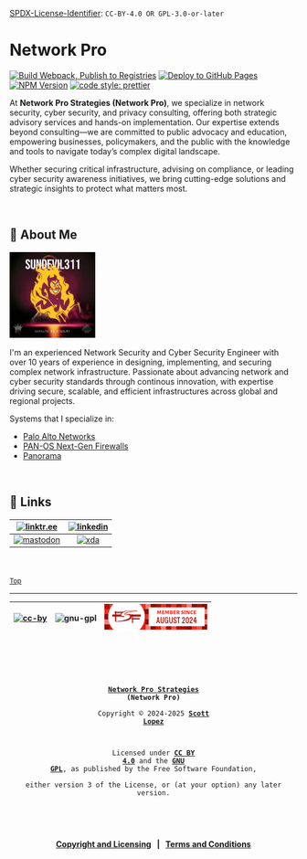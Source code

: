 <!-- =========================================================================
SPDX-License-Identifier: CC-BY-4.0 OR GPL-3.0-or-later
This file is part of Network Pro.
========================================================================== -->

<!--
Network Pro Strategies (Network Pro)
Copyright © 2024-2025 Scott Lopez

---

I. Creative Commons Attribution 4.0 International

Network Pro (the "Licensed Material") is licensed under Creative Commons Attribution 4.0 International ("CC BY 4.0").
To view a copy of this license, visit https://creativecommons.org/licenses/by/4.0/.

Per the terms of the License, you are free to distribute, remix, adapt, and build upon the Licensed Material for any purpose, even commercially.
You must give appropriate credit, provide a link to the License, and indicate if changes were made.

The Licensor offers the Licensed Material as-is and as-available, and makes no representations or warranties of any kind concerning the Licensed Material, whether express, implied, statutory, or other. This includes, without limitation, warranties of title, merchantability, fitness for a particular purpose, non-infringement, absence of latent or other defects, accuracy, or the presence or absence of errors, whether or not known or discoverable.

Permissions beyond the scope of this License—or instead of those permitted by this License—may be available as further defined within this document.

  SPDX Reference: https://spdx.org/licenses/CC-BY-4.0.html
  Canonical URL: https://creativecommons.org/licenses/by/4.0/

---

II. GNU General Public License

Network Pro is free software: you can redistribute it and/or modify it under the terms of the GNU General Public License ("GNU GPL") as published by the Free Software Foundation, either version 3 of the License, or (at your option) any later version.

This material is distributed in the hope that it will be useful, but WITHOUT ANY WARRANTY; without even the implied warranty of MERCHANTABILITY or
FITNESS FOR A PARTICULAR PURPOSE.

See the GNU General Public License for more details.

  SPDX Reference: https://spdx.org/licenses/GPL-3.0-or-later.html
  Canonical URL: https://www.gnu.org/licenses/gpl-3.0.html

---

Author: Scott Lopez
Email: <contact@neteng.pro>
Web: <https://bio.neteng.pro>
-->

[SPDX-License-Identifier](https://spdx.dev/learn/handling-license-info/): `CC-BY-4.0 OR GPL-3.0-or-later`

# <a id="top">Network Pro</a>

[![Build Webpack, Publish to Registries](https://github.com/NetEng-Pro/neteng-pro.github.io/actions/workflows/webpack.yml/badge.svg)](https://github.com/NetEng-Pro/neteng-pro.github.io/actions/workflows/webpack.yml) [![Deploy to GitHub Pages](https://github.com/NetEng-Pro/neteng-pro.github.io/actions/workflows/upload.yml/badge.svg)](https://github.com/NetEng-Pro/neteng-pro.github.io/actions/workflows/upload.yml)  
[![NPM Version](https://img.shields.io/npm/v/%40neteng-pro%2Fnetwk-pro-web?registry_uri=https%3A%2F%2Fregistry.npmjs.com&style=flat&logo=npm&logoSize=auto&labelColor=fffff&color=0c7ebe)](https://www.npmjs.com/package/@neteng-pro/netwk-pro-web) [![code style: prettier](https://img.shields.io/badge/code_style-prettier-ff69b4.svg?style=flat-square)](https://github.com/prettier/prettier)

At **Network Pro Strategies (Network Pro)**, we specialize in network security, cyber security, and privacy consulting, offering both strategic advisory services and hands-on implementation. Our expertise extends beyond consulting&mdash;we are committed to public advocacy and education, empowering businesses, policymakers, and the public with the knowledge and tools to navigate today’s complex digital landscape.

Whether securing critical infrastructure, advising on compliance, or leading cyber security awareness initiatives, we bring cutting-edge solutions and strategic insights to protect what matters most.

&nbsp;

## <a id="about-me">🚀 About Me</a>

[<img src="img/sd311.png" width="150px" height="150px" alt="SunDevil311" />](https://github.com/SunDevil311)

I'm an experienced Network Security and Cyber Security Engineer with over 10 years of experience in designing, implementing, and securing complex network infrastructure. Passionate about advancing network and cyber security standards through continous innovation, with expertise driving secure, scalable, and efficient infrastructures across global and regional projects.

Systems that I specialize in:

- [Palo Alto Networks](https://www.paloaltonetworks.com)
- [PAN-OS Next-Gen Firewalls](https://docs.paloaltonetworks.com/pan-os)
- [Panorama](https://docs.paloaltonetworks.com/panorama)

&nbsp; <!-- space for clarity -->

## 🔗 Links

|  [![linktr.ee](https://img.shields.io/badge/linktree-43E55E?style=for-the-badge&logo=linktree&logoColor=white)](https://linktr.ee/scottlopez)  | [![linkedin](https://img.shields.io/badge/linkedin-0A66C2?style=for-the-badge&logo=linkedin&logoColor=white)](https://linkedin.com/in/scottlopez) |
| :--------------------------------------------------------------------------------------------------------------------------------------------: | :-----------------------------------------------------------------------------------------------------------------------------------------------: |
| [![mastodon](https://img.shields.io/badge/Mastodon-6364FF?style=for-the-badge&logo=Mastodon&logoColor=white)](https://noc.social/@sundevil311) |  [![xda](https://img.shields.io/badge/xda%20developers-2DAAE9?style=for-the-badge&logo=xda-developers&logoColor=white)](https://xda.neteng.pro)   |

&nbsp; <!-- space for clarity -->

<sub>[Top](#top)</sub>

---

| [![cc-by](https://forthebadge.com/images/badges/cc-by.png)](https://creativecommons.org/licenses/by/4.0/) | ![gnu-gpl](https://img.shields.io/badge/LICENSE-GPLv3-red?style=for-the-badge&labelColor=9b9b9b&color=d0021b) | [![fsf](img/fsf-member.png)](https://my.fsf.org/join?referrer=6725885) |
| :-------------------------------------------------------------------------------------------------------: | :-----------------------------------------------------------------------------------------------------------: | :--------------------------------------------------------------------: |

&nbsp;

<code style="background: none; border: none; border-radius: 0; font-size: 12px; height: 50vh; outline: none; resize: none; text-align: center; width: 100%;">

**[Network Pro Strategies](https://netwk.pro/) (Network Pro)**  
Copyright &copy; 2024-2025 **[Scott Lopez](https://bio.neteng.pro)**

Licensed under **[CC BY 4.0](https://creativecommons.org/licenses/by/4.0/)** and the **[GNU GPL](https://spdx.org/licenses/GPL-3.0-or-later.html)**, as published by the Free Software Foundation,  
either version 3 of the License, or (at your option) any later version.

</code>

&nbsp;

<span style="font-size: 14px; font-weight: bold; text-align: center;">

[Copyright and Licensing](https://github.com/NetEng-Pro/neteng-pro.github.io/blob/master/LICENSE.md) &nbsp; | &nbsp; [Terms and Conditions](https://github.com/NetEng-Pro/neteng-pro.github.io/blob/master/legal/TERMS.md)

</span>
